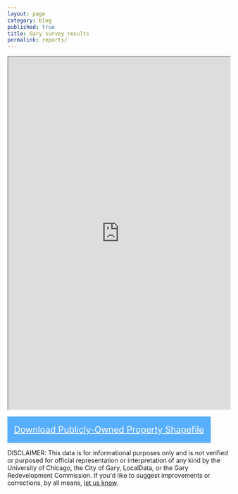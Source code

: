 ```yaml
---
layout: page
category: blog
published: true
title: Gary survey results
permalink: reports/
---
```


<iframe src="https://app.localdata.com/#projects/gary/reports" width="100%" id="iframe" style="height: 800px;"></iframe>

<a href="../img/gary-publicly-owned-shapefile.zip" style="display:inline-block; background: #58aeff; padding: 0 15px; line-height: 60px; color: #fff; font-size: 20px;">Download Publicly-Owned Property Shapefile</a>

<p>DISCLAIMER: This data is for informational purposes only and is not verified or purposed for official representation or interpretation of any kind by the University of Chicago, the City of Gary, LocalData, or the Gary Redevelopment Commission.  If you'd like to suggest improvements or corrections, by all means, <a href="../about">let us know</a>.</p>

